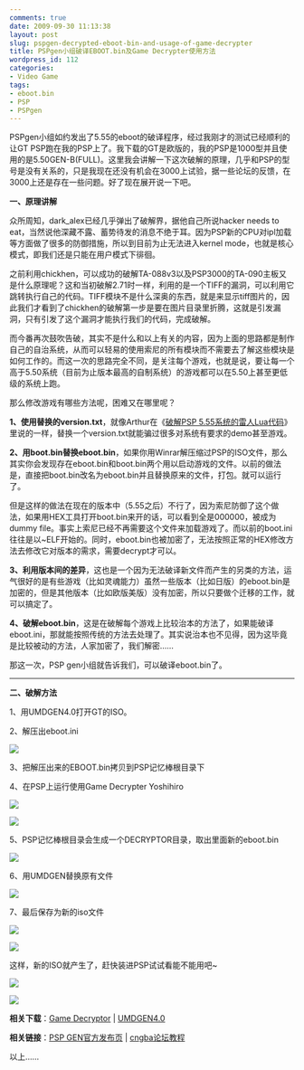 ```yaml
---
comments: true
date: 2009-09-30 11:13:38
layout: post
slug: pspgen-decrypted-eboot-bin-and-usage-of-game-decrypter
title: PSPgen小组破译EBOOT.bin及Game Decrypter使用方法
wordpress_id: 112
categories:
- Video Game
tags:
- eboot.bin
- PSP
- PSPgen
---
```


PSPgen小组如约发出了5.55的eboot的破译程序，经过我刚才的测试已经顺利的让GT PSP跑在我的PSP上了。我下载的GT是欧版的，我的PSP是1000型并且使用的是5.50GEN-B(FULL)。这里我会讲解一下这次破解的原理，几乎和PSP的型号是没有关系的，只是我现在还没有机会在3000上试验，据一些论坛的反馈，在3000上还是存在一些问题。好了现在展开说一下吧。




**一、原理讲解**




众所周知，dark_alex已经几乎弹出了破解界，据他自己所说hacker needs to eat，当然说他深藏不露、蓄势待发的消息不绝于耳。因为PSP新的CPU对ipl加载等方面做了很多的防御措施，所以到目前为止无法进入kernel mode，也就是核心模式，即我们还是只能在用户模式下徘徊。




之前利用chickhen，可以成功的破解TA-088v3以及PSP3000的TA-090主板又是什么原理呢？这和当初破解2.71时一样，利用的是一个TIFF的漏洞，可以利用它跳转执行自己的代码。TIFF模块不是什么深奥的东西，就是来显示tiff图片的，因此我们才看到了chickhen的破解第一步是要在图片目录里折腾，这就是引发漏洞，只有引发了这个漏洞才能执行我们的代码，完成破解。




而今番再次鼓吹告破，其实不是什么和以上有关的内容，因为上面的思路都是制作自己的自治系统，从而可以轻易的使用索尼的所有模块而不需要去了解这些模块是如何工作的。而这一次的思路完全不同，是关注每个游戏，也就是说，要让每一个高于5.50系统（目前为止版本最高的自制系统）的游戏都可以在5.50上甚至更低级的系统上跑。




那么修改游戏有哪些方法呢，困难又在哪里呢？




**1、使用替换的version.txt**，就像Arthur在《[破解PSP 5.55系统的雷人Lua代码](http://arthraim.cn/post/2009/09/109.html)》里说的一样，替换一个version.txt就能骗过很多对系统有要求的demo甚至游戏。




**2、用boot.bin替换eboot.bin**，如果你用Winrar解压缩过PSP的ISO文件，那么其实你会发现存在eboot.bin和boot.bin两个用以启动游戏的文件。以前的做法是，直接把boot.bin改名为eboot.bin并且替换原来的文件，打包。就可以运行了。




但是这样的做法在现在的版本中（5.55之后）不行了，因为索尼防御了这个做法，如果用HEX工具打开boot.bin来开的话，可以看到全是000000，被成为dummy file。事实上索尼已经不再需要这个文件来加载游戏了。而以前的boot.ini往往是以~ELF开始的。同时，eboot.bin也被加密了，无法按照正常的HEX修改方法去修改它对版本的需求，需要decrypt才可以。




**3、利用版本间的差异**，这也是一个因为无法破译新文件而产生的另类的方法，运气很好的是有些游戏（比如灵魂能力）虽然一些版本（比如日版）的eboot.bin是加密的，但是其他版本（比如欧版美版）没有加密，所以只要做个迁移的工作，就可以搞定了。




**4、破解eboot.bin**，这是在破解每个游戏上比较治本的方法了，如果能破译eboot.ini，那就能按照传统的方法去处理了。其实说治本也不见得，因为这毕竟是比较被动的方法，人家加密了，我们解密……




那这一次，PSP gen小组就告诉我们，可以破译eboot.bin了。




* * *







**二、破解方法**




1、用UMDGEN4.0打开GT的ISO。




2、解压出eboot.ini




[![](/images/uploads/zb/2009-09-30_excompress_eboot_bin.jpg)](/images/uploads/zb/2009-09-30_excompress_eboot_bin.jpg)




3、把解压出来的EBOOT.bin拷贝到PSP记忆棒根目录下




4、在PSP上运行使用Game Decrypter Yoshihiro




[![](/images/uploads/zb/screenshot_9930112319_811.png)](/images/uploads/zb/screenshot_9930112319_811.png)




[![](/images/uploads/zb/2009-09-30_run_game_decrypter.jpg)](/images/uploads/zb/2009-09-30_run_game_decrypter.jpg)




5、PSP记忆棒根目录会生成一个DECRYPTOR目录，取出里面新的eboot.bin




[![](/images/uploads/zb/2009-09-30_get_new_eboot_bin.jpg)](/images/uploads/zb/2009-09-30_get_new_eboot_bin.jpg)




6、用UMDGEN替换原有文件




[![](/images/uploads/zb/2009-09-30_replace_eboot_bin.jpg)](/images/uploads/zb/2009-09-30_replace_eboot_bin.jpg)




7、最后保存为新的iso文件




[![](/images/uploads/zb/2009-09-30_save_new_iso.jpg)](/images/uploads/zb/2009-09-30_save_new_iso.jpg)




[![](/images/uploads/zb/2009-09-30_saving_new_iso.jpg)](/images/uploads/zb/2009-09-30_saving_new_iso.jpg)




这样，新的ISO就产生了，赶快装进PSP试试看能不能用吧~




[![](/images/uploads/zb/screenshot_993011372_491.png)](/images/uploads/zb/screenshot_993011372_491.png)




[![](/images/uploads/zb/UCUS-98632_9930124135_098.png)](/images/uploads/zb/UCUS-98632_9930124135_098.png)







**相关下载**：[Game Decryptor](ftp://download1:fmMRHK15@ftp2.tg777.com/PSP/tools/gamedecrypter-by-yoshihiro.zip) | [UMDGEN4.0](ftp://download3:fmMRHK15@ftp2.tg777.com/PSP/tools/UMDGen4.0.rar)




**相关链接**：[PSP GEN官方发布页](http://www.pspgen.com/tutoriel-game-decrypter-yoshihiro-article-190008-1.html) | [cngba论坛教程](http://www.cngba.com/thread-18457527-1-1.html)




以上……



